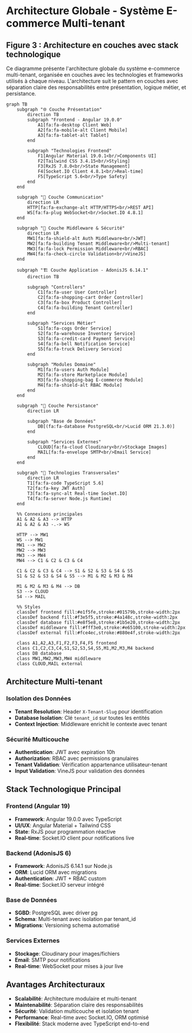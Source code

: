 # Architecture Globale - Système E-commerce Multi-tenant

## Figure 3 : Architecture en couches avec stack technologique

Ce diagramme présente l'architecture globale du système e-commerce multi-tenant, organisée en couches avec les technologies et frameworks utilisés à chaque niveau. L'architecture suit le pattern en couches avec séparation claire des responsabilités entre présentation, logique métier, et persistance.

```mermaid
graph TB
    subgraph "🌐 Couche Présentation"
        direction TB
        subgraph "Frontend - Angular 19.0.0"
            A1[fa:fa-desktop Client Web]
            A2[fa:fa-mobile-alt Client Mobile]
            A3[fa:fa-tablet-alt Tablet]
        end
        
        subgraph "Technologies Frontend"
            F1[Angular Material 19.0.1<br/>Components UI]
            F2[Tailwind CSS 3.4.15<br/>Styling]
            F3[RxJS 7.8.0<br/>State Management]
            F4[Socket.IO Client 4.8.1<br/>Real-time]
            F5[TypeScript 5.6<br/>Type Safety]
        end
    end

    subgraph "🔗 Couche Communication"
        direction LR
        HTTP[fa:fa-exchange-alt HTTP/HTTPS<br/>REST API]
        WS[fa:fa-plug WebSocket<br/>Socket.IO 4.8.1]
    end

    subgraph "🚪 Couche Middleware & Sécurité"
        direction LR
        MW1[fa:fa-shield-alt Auth Middleware<br/>JWT]
        MW2[fa:fa-building Tenant Middleware<br/>Multi-tenant]
        MW3[fa:fa-lock Permission Middleware<br/>RBAC]
        MW4[fa:fa-check-circle Validation<br/>VineJS]
    end

    subgraph "🏗️ Couche Application - AdonisJS 6.14.1"
        direction TB
        
        subgraph "Controllers"
            C1[fa:fa-user User Controller]
            C2[fa:fa-shopping-cart Order Controller] 
            C3[fa:fa-box Product Controller]
            C4[fa:fa-building Tenant Controller]
        end
        
        subgraph "Services Métier"
            S1[fa:fa-cogs Order Service]
            S2[fa:fa-warehouse Inventory Service]
            S3[fa:fa-credit-card Payment Service]
            S4[fa:fa-bell Notification Service]
            S5[fa:fa-truck Delivery Service]
        end
        
        subgraph "Modules Domaine"
            M1[fa:fa-users Auth Module]
            M2[fa:fa-store Marketplace Module]
            M3[fa:fa-shopping-bag E-commerce Module]
            M4[fa:fa-shield-alt RBAC Module]
        end
    end

    subgraph "💾 Couche Persistance"
        direction LR
        
        subgraph "Base de Données"
            DB[(fa:fa-database PostgreSQL<br/>Lucid ORM 21.3.0)]
        end
        
        subgraph "Services Externes"
            CLOUD[fa:fa-cloud Cloudinary<br/>Stockage Images]
            MAIL[fa:fa-envelope SMTP<br/>Email Service]
        end
    end

    subgraph "🔧 Technologies Transversales"
        direction LR
        T1[fa:fa-code TypeScript 5.6]
        T2[fa:fa-key JWT Auth]
        T3[fa:fa-sync-alt Real-time Socket.IO]
        T4[fa:fa-server Node.js Runtime]
    end

    %% Connexions principales
    A1 & A2 & A3 --> HTTP
    A1 & A2 & A3 -.-> WS
    
    HTTP --> MW1
    WS --> MW1
    MW1 --> MW2
    MW2 --> MW3
    MW3 --> MW4
    MW4 --> C1 & C2 & C3 & C4
    
    C1 & C2 & C3 & C4 --> S1 & S2 & S3 & S4 & S5
    S1 & S2 & S3 & S4 & S5 --> M1 & M2 & M3 & M4
    
    M1 & M2 & M3 & M4 --> DB
    S3 --> CLOUD
    S4 --> MAIL

    %% Styles
    classDef frontend fill:#e1f5fe,stroke:#01579b,stroke-width:2px
    classDef backend fill:#f3e5f5,stroke:#4a148c,stroke-width:2px
    classDef database fill:#e8f5e8,stroke:#1b5e20,stroke-width:2px
    classDef middleware fill:#fff3e0,stroke:#e65100,stroke-width:2px
    classDef external fill:#fce4ec,stroke:#880e4f,stroke-width:2px

    class A1,A2,A3,F1,F2,F3,F4,F5 frontend
    class C1,C2,C3,C4,S1,S2,S3,S4,S5,M1,M2,M3,M4 backend
    class DB database
    class MW1,MW2,MW3,MW4 middleware
    class CLOUD,MAIL external
```

## Architecture Multi-tenant

### **Isolation des Données**
- **Tenant Resolution**: Header `X-Tenant-Slug` pour identification
- **Database Isolation**: Clé `tenant_id` sur toutes les entités
- **Context Injection**: Middleware enrichit le contexte avec tenant

### **Sécurité Multicouche**
- **Authentication**: JWT avec expiration 10h
- **Authorization**: RBAC avec permissions granulaires
- **Tenant Validation**: Vérification appartenance utilisateur-tenant
- **Input Validation**: VineJS pour validation des données

## Stack Technologique Principal

### **Frontend (Angular 19)**
- **Framework**: Angular 19.0.0 avec TypeScript
- **UI/UX**: Angular Material + Tailwind CSS
- **State**: RxJS pour programmation réactive
- **Real-time**: Socket.IO client pour notifications live

### **Backend (AdonisJS 6)**
- **Framework**: AdonisJS 6.14.1 sur Node.js
- **ORM**: Lucid ORM avec migrations
- **Authentication**: JWT + RBAC custom
- **Real-time**: Socket.IO serveur intégré

### **Base de Données**
- **SGBD**: PostgreSQL avec driver pg
- **Schema**: Multi-tenant avec isolation par tenant_id
- **Migrations**: Versioning schema automatisé

### **Services Externes**
- **Stockage**: Cloudinary pour images/fichiers
- **Email**: SMTP pour notifications
- **Real-time**: WebSocket pour mises à jour live

## Avantages Architecturaux

- **Scalabilité**: Architecture modulaire et multi-tenant
- **Maintenabilité**: Séparation claire des responsabilités
- **Sécurité**: Validation multicouche et isolation tenant
- **Performance**: Real-time avec Socket.IO, ORM optimisé
- **Flexibilité**: Stack moderne avec TypeScript end-to-end